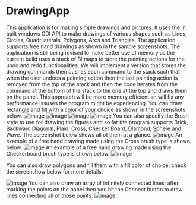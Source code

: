 # DrawingApp
This application is for making simple drawings and pictures. It uses the in built windows GDI API to make drawings of various shapes such as Lines, Circles,
Quadrilaterals, Polygons, Arcs and Triangles. The application supports free hand drawings as shown in the sample screenshots. The application is still being revised to make better
use of memory as the current build uses a stack of Bitmaps to store the painting actions for the undo and redo functionalities. We will implement a version that stores the drawing commands
then pushes each command to the stack such that when the user undoes a painting action then the last painting action is removed from the top of the stack and then the code iterates from the command
at the bottom of the stack to the one at the top and draws them on the panel. This approach will be more memory efficient an will fix any performance issuses the program might be experiencing.
You can draw rectangle and fill with a color of your choice as shown in the screenshots below.
![image](https://user-images.githubusercontent.com/56290548/230437908-da5c86ca-4391-4bd6-a991-55b00e912928.png)
![image](https://user-images.githubusercontent.com/56290548/230437964-bdb55b70-845f-4730-afcc-2bd75face32d.png)
![image](https://user-images.githubusercontent.com/56290548/230438147-304f43c6-1f9a-4825-a920-980757f28efd.png)
![image](https://user-images.githubusercontent.com/56290548/230438207-8ffb54ee-4b75-4838-b709-5260c81fb6a5.png)
You can also specify the Brush style to use for drawing the figures and so far the program supports Brick, Backward Diagonal, Plaid, Cross, Checker Board, Diamond, Sphere and Wave. The screenshot below shows all of them at a glance.
![image](https://user-images.githubusercontent.com/56290548/230440131-1c33caa0-8c9e-4915-979a-0877469ed38a.png)
An example of a free hand drawing made using the Cross brush type is shown below.
![image](https://user-images.githubusercontent.com/56290548/230440365-ba5349ad-57fc-4bf5-80de-30cea8358bc8.png)
An example of a free hand drawing made using the Checkerboard brush type is shown below.
![image](https://user-images.githubusercontent.com/56290548/230441278-c60563bc-4d5b-45ce-a51c-fb47acd356a3.png)

You can also draw polygons and fill them with a fill color of choice, check the screenshow below for more details.

![image](https://user-images.githubusercontent.com/56290548/230587962-fe9d49c6-ff4f-4a1e-abe4-b392ee6225b7.png)
You can also draw an array of infinitely connected lines, after marking the points on the panel then you hit the Connect button to draw lines connecting all of those points.
![image](https://user-images.githubusercontent.com/56290548/230591924-0cf7d09a-0cb0-4bad-ba7c-f36e12b56c04.png)

